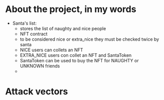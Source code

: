 # About the project, in my words

- Santa's list:
  - stores the list of naughty and nice people
  - NFT contract
  - to be considered nice or extra_nice they must be checked twice by santa
  - NICE users can collets an NFT
  - EXTRA_NICE users con collet an NFT and SantaToken
  - SantaToken can be used to buy the NFT for NAUGHTY or UNKNOWN friends
  -

# Attack vectors
